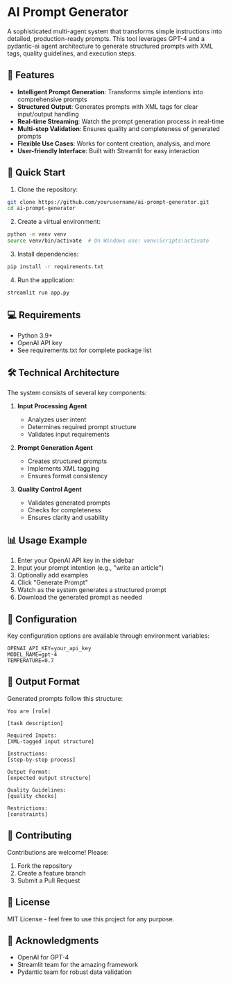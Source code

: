 # AI Prompt Generator

A sophisticated multi-agent system that transforms simple instructions into detailed, production-ready prompts. This tool leverages GPT-4 and a pydantic-ai agent architecture to generate structured prompts with XML tags, quality guidelines, and execution steps.

## 🌟 Features

- **Intelligent Prompt Generation**: Transforms simple intentions into comprehensive prompts
- **Structured Output**: Generates prompts with XML tags for clear input/output handling
- **Real-time Streaming**: Watch the prompt generation process in real-time
- **Multi-step Validation**: Ensures quality and completeness of generated prompts
- **Flexible Use Cases**: Works for content creation, analysis, and more
- **User-friendly Interface**: Built with Streamlit for easy interaction

## 🚀 Quick Start

1. Clone the repository:
```bash
git clone https://github.com/yourusername/ai-prompt-generator.git
cd ai-prompt-generator
```

2. Create a virtual environment:
```bash
python -m venv venv
source venv/bin/activate  # On Windows use: venv\Scripts\activate
```

3. Install dependencies:
```bash
pip install -r requirements.txt
```

4. Run the application:
```bash
streamlit run app.py
```

## 💻 Requirements

- Python 3.9+
- OpenAI API key
- See requirements.txt for complete package list

## 🛠️ Technical Architecture

The system consists of several key components:

1. **Input Processing Agent**
   - Analyzes user intent
   - Determines required prompt structure
   - Validates input requirements

2. **Prompt Generation Agent**
   - Creates structured prompts
   - Implements XML tagging
   - Ensures format consistency

3. **Quality Control Agent**
   - Validates generated prompts
   - Checks for completeness
   - Ensures clarity and usability

## 📊 Usage Example

1. Enter your OpenAI API key in the sidebar
2. Input your prompt intention (e.g., "write an article")
3. Optionally add examples
4. Click "Generate Prompt"
5. Watch as the system generates a structured prompt
6. Download the generated prompt as needed

## 🔑 Configuration

Key configuration options are available through environment variables:

```env
OPENAI_API_KEY=your_api_key
MODEL_NAME=gpt-4
TEMPERATURE=0.7
```

## 📝 Output Format

Generated prompts follow this structure:
```
You are [role]

[task description]

Required Inputs:
[XML-tagged input structure]

Instructions:
[step-by-step process]

Output Format:
[expected output structure]

Quality Guidelines:
[quality checks]

Restrictions:
[constraints]
```

## 🤝 Contributing

Contributions are welcome! Please:

1. Fork the repository
2. Create a feature branch
3. Submit a Pull Request

## 📜 License

MIT License - feel free to use this project for any purpose.

## 🙏 Acknowledgments

- OpenAI for GPT-4
- Streamlit team for the amazing framework
- Pydantic team for robust data validation